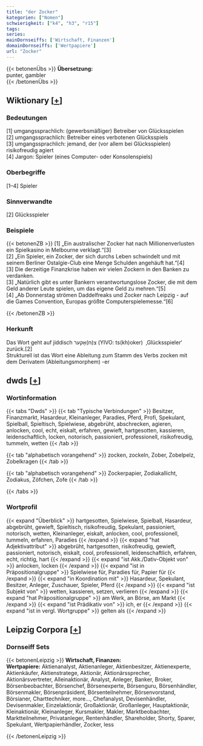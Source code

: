 ```yaml
---
title: "der Zocker"
kategorien: ["Nomen"]
schwierigkeit: ["k4", "h3", "r15"]
tags:
series:
mainDornseiffs: ['Wirtschaft, Finanzen']
domainDornseiffs: ['Wertpapiere']
url: "Zocker"
---
```


{{< betonenÜbs >}}
**Übersetzung:**  
punter, gambler  
{{< /betonenÜbs >}}

## Wiktionary [[+](https://de.wiktionary.org/wiki/Zocker)]

### Bedeutungen
[1] umgangssprachlich: (gewerbsmäßiger) Betreiber von Glücksspielen  
[2] umgangssprachlich: Betreiber eines verbotenen Glücksspiels  
[3] umgangssprachlich: jemand, der (vor allem bei Glücksspielen) risikofreudig agiert  
[4] Jargon: Spieler (eines Computer- oder Konsolenspiels)  

### Oberbegriffe
[1–4] Spieler  

### Sinnverwandte
[2] Glücksspieler  

### Beispiele
{{< betonenZB >}}
[1] „Ein australischer Zocker hat nach Millionenverlusten ein Spielkasino in Melbourne verklagt.“[3]  
[2] „Ein Spieler, ein Zocker, der sich durchs Leben schwindelt und mit seinem Berliner Ostalgie-Club eine Menge Schulden angehäuft hat.“[4]  
[3] Die derzeitige Finanzkrise haben wir vielen Zockern in den Banken zu verdanken.  
[3] „Natürlich gibt es unter Bankern verantwortungslose Zocker, die mit dem Geld anderer Leute spielen, um das eigene Geld zu mehren.“[5]  
[4] „Ab Donnerstag strömen Daddelfreaks und Zocker nach Leipzig - auf die Games Convention, Europas größte Computerspielemesse.“[6]  

{{< /betonenZB >}}
### Herkunft
Das Wort geht auf  jiddisch צ(ח)אָקער‎ (YIVO: ts(kh)oker)  ‚Glücksspieler‘ zurück.[2]  
Strukturell ist das Wort eine Ableitung zum Stamm des Verbs zocken mit dem Derivatem (Ableitungsmorphem) -er  



## dwds [[+](https://www.dwds.de/wb/Zocker)]

### Wortinformation
{{< tabs "Dwds" >}}
{{< tab "Typische Verbindungen" >}}
Besitzer, Finanzmarkt, Hasardeur, Kleinanleger, Paradies, Pferd, Profi, Spekulant, Spielball, Spieltisch, Spielwiese, abgebrüht, abschrecken, agieren, anlocken, cool, echt, eiskalt, erfahren, gewieft, hartgesotten, kassieren, leidenschaftlich, locken, notorisch, passioniert, professionell, risikofreudig, tummeln, wetten
{{< /tab >}}

{{< tab "alphabetisch vorangehend" >}}
zocken, zockeln, Zober, Zobelpelz, Zobelkragen
{{< /tab >}}

{{< tab "alphabetisch vorangehend" >}}
Zockerpapier, Zodiakallicht, Zodiakus, Zöfchen, Zofe
{{< /tab >}}

{{< /tabs >}}

### Wortprofil
{{< expand "Überblick" >}} hartgesotten, Spielwiese, Spielball, Hasardeur, abgebrüht, gewieft, Spieltisch, risikofreudig, Spekulant, passioniert, notorisch, wetten, Kleinanleger, eiskalt, anlocken, cool, professionell, tummeln, erfahren, Paradies {{< /expand >}}
{{< expand "hat Adjektivattribut" >}} abgebrüht, hartgesotten, risikofreudig, gewieft, passioniert, notorisch, eiskalt, cool, professionell, leidenschaftlich, erfahren, echt, richtig, hart {{< /expand >}}
{{< expand "ist Akk./Dativ-Objekt von" >}} anlocken, locken {{< /expand >}}
{{< expand "ist in Präpositionalgruppe" >}} Spielwiese für, Paradies für, Papier für {{< /expand >}}
{{< expand "in Koordination mit" >}} Hasardeur, Spekulant, Besitzer, Anleger, Zuschauer, Spieler, Pferd {{< /expand >}}
{{< expand "ist Subjekt von" >}} wetten, kassieren, setzen, verlieren {{< /expand >}}
{{< expand "hat Präpositionalgruppe" >}} am Werk, an Börse, am Markt {{< /expand >}}
{{< expand "ist Prädikativ von" >}} ich, er {{< /expand >}}
{{< expand "ist in vergl. Wortgruppe" >}} gelten als {{< /expand >}}

## Leipzig Corpora [[+](https://corpora.uni-leipzig.de/en/res?word=Zocker&corpusId=deu_newscrawl-public_2018)]

### Dornseiff Sets
{{< betonenLeipzig >}}
**Wirtschaft, Finanzen:**  
**Wertpapiere:** Aktienanalyst, Aktienanleger, Aktienbesitzer, Aktienexperte, Aktienkäufer, Aktienstratege, Aktionär, Aktionärssprecher, Aktionärsvertreter, Alleinaktionär, Analyst, Anleger, Banker, Broker, Börsenbeobachter, Börsenchef, Börsenexperte, Börsenguru, Börsenhändler, Börsenmakler, Börsenpräsident, Börsenteilnehmer, Börsenvorstand, Börsianer, Charttechniker, more..., Chefanalyst, Devisenhändler, Devisenmakler, Einzelaktionär, Großaktionär, Großanleger, Hauptaktionär, Kleinaktionär, Kleinanleger, Kursmakler, Makler, Marktbeobachter, Marktteilnehmer, Privatanleger, Rentenhändler, Shareholder, Shorty, Sparer, Spekulant, Wertpapierhändler, Zocker, less  

{{< /betonenLeipzig >}}
